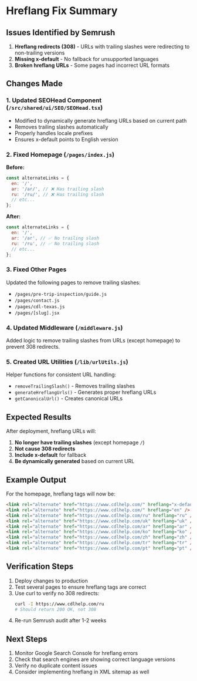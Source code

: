 # Hreflang Fix Summary

## Issues Identified by Semrush

1. **Hreflang redirects (308)** - URLs with trailing slashes were redirecting to non-trailing versions
2. **Missing x-default** - No fallback for unsupported languages
3. **Broken hreflang URLs** - Some pages had incorrect URL formats

## Changes Made

### 1. Updated SEOHead Component (`/src/shared/ui/SEO/SEOHead.tsx`)

- Modified to dynamically generate hreflang URLs based on current path
- Removes trailing slashes automatically
- Properly handles locale prefixes
- Ensures x-default points to English version

### 2. Fixed Homepage (`/pages/index.js`)

**Before:**

```javascript
const alternateLinks = {
  en: '/',
  ar: '/ar/', // ❌ Has trailing slash
  ru: '/ru/', // ❌ Has trailing slash
  // etc...
};
```

**After:**

```javascript
const alternateLinks = {
  en: '/',
  ar: '/ar', // ✅ No trailing slash
  ru: '/ru', // ✅ No trailing slash
  // etc...
};
```

### 3. Fixed Other Pages

Updated the following pages to remove trailing slashes:

- `/pages/pre-trip-inspection/guide.js`
- `/pages/contact.js`
- `/pages/cdl-texas.js`
- `/pages/[slug].jsx`

### 4. Updated Middleware (`/middleware.js`)

Added logic to remove trailing slashes from URLs (except homepage) to prevent 308 redirects.

### 5. Created URL Utilities (`/lib/urlUtils.js`)

Helper functions for consistent URL handling:

- `removeTrailingSlash()` - Removes trailing slashes
- `generateHreflangUrls()` - Generates proper hreflang URLs
- `getCanonicalUrl()` - Creates canonical URLs

## Expected Results

After deployment, hreflang URLs will:

1. **No longer have trailing slashes** (except homepage `/`)
2. **Not cause 308 redirects**
3. **Include x-default** for fallback
4. **Be dynamically generated** based on current URL

## Example Output

For the homepage, hreflang tags will now be:

```html
<link rel="alternate" href="https://www.cdlhelp.com/" hreflang="x-default" />
<link rel="alternate" href="https://www.cdlhelp.com/" hreflang="en" />
<link rel="alternate" href="https://www.cdlhelp.com/ru" hreflang="ru" />
<link rel="alternate" href="https://www.cdlhelp.com/uk" hreflang="uk" />
<link rel="alternate" href="https://www.cdlhelp.com/ar" hreflang="ar" />
<link rel="alternate" href="https://www.cdlhelp.com/ko" hreflang="ko" />
<link rel="alternate" href="https://www.cdlhelp.com/zh" hreflang="zh" />
<link rel="alternate" href="https://www.cdlhelp.com/tr" hreflang="tr" />
<link rel="alternate" href="https://www.cdlhelp.com/pt" hreflang="pt" />
```

## Verification Steps

1. Deploy changes to production
2. Test several pages to ensure hreflang tags are correct
3. Use curl to verify no 308 redirects:
   ```bash
   curl -I https://www.cdlhelp.com/ru
   # Should return 200 OK, not 308
   ```
4. Re-run Semrush audit after 1-2 weeks

## Next Steps

1. Monitor Google Search Console for hreflang errors
2. Check that search engines are showing correct language versions
3. Verify no duplicate content issues
4. Consider implementing hreflang in XML sitemap as well
